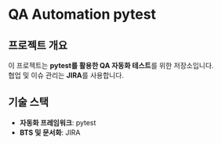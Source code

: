 # QA Automation pytest

## 프로젝트 개요
이 프로젝트는 **pytest를 활용한 QA 자동화 테스트**를 위한 저장소입니다.  
협업 및 이슈 관리는 **JIRA**를 사용합니다.

## 기술 스택
- **자동화 프레임워크**: pytest
- **BTS 및 문서화**: JIRA

